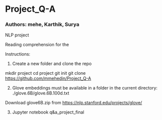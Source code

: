 # Project_Q-A
### Authors: mehe, Karthik, Surya
NLP project

Reading comprehension for the 

Instructions: 

1. Create a new folder and clone the repo

mkdir project
cd project
git init
git clone https://github.com/mmehedin/Project_Q-A

2. Glove embeddings must be available in a folder in the current directory:
./glove.6B/glove.6B.100d.txt

Download glove6B.zip from https://nlp.stanford.edu/projects/glove/

3. Jupyter notebook q&a_project_final


